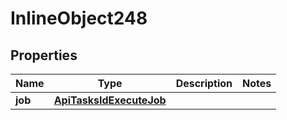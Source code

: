 

# InlineObject248

## Properties

Name | Type | Description | Notes
------------ | ------------- | ------------- | -------------
**job** | [**ApiTasksIdExecuteJob**](ApiTasksIdExecuteJob.md) |  | 



